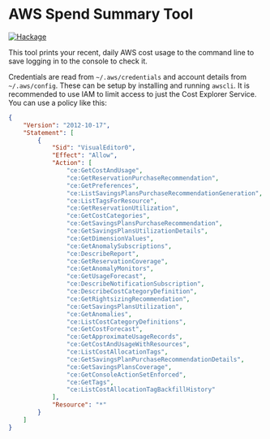 # AWS Spend Summary Tool

[![Hackage](https://img.shields.io/badge/hackage-awsspendsummary-brightgreen.svg)](http://hackage.haskell.org/package/awsspendsummary)

This tool prints your recent, daily AWS cost usage to the command line to save logging in to the console to check it.

Credentials are read from `~/.aws/credentials` and account details from 
`~/.aws/config`. These can be setup by installing and running `awscli`. It is recommended to use IAM to limit access to just the Cost Explorer Service. You can use a policy like this:

```json
{
    "Version": "2012-10-17",
    "Statement": [
        {
            "Sid": "VisualEditor0",
            "Effect": "Allow",
            "Action": [
                "ce:GetCostAndUsage",
                "ce:GetReservationPurchaseRecommendation",
                "ce:GetPreferences",
                "ce:ListSavingsPlansPurchaseRecommendationGeneration",
                "ce:ListTagsForResource",
                "ce:GetReservationUtilization",
                "ce:GetCostCategories",
                "ce:GetSavingsPlansPurchaseRecommendation",
                "ce:GetSavingsPlansUtilizationDetails",
                "ce:GetDimensionValues",
                "ce:GetAnomalySubscriptions",
                "ce:DescribeReport",
                "ce:GetReservationCoverage",
                "ce:GetAnomalyMonitors",
                "ce:GetUsageForecast",
                "ce:DescribeNotificationSubscription",
                "ce:DescribeCostCategoryDefinition",
                "ce:GetRightsizingRecommendation",
                "ce:GetSavingsPlansUtilization",
                "ce:GetAnomalies",
                "ce:ListCostCategoryDefinitions",
                "ce:GetCostForecast",
                "ce:GetApproximateUsageRecords",
                "ce:GetCostAndUsageWithResources",
                "ce:ListCostAllocationTags",
                "ce:GetSavingsPlanPurchaseRecommendationDetails",
                "ce:GetSavingsPlansCoverage",
                "ce:GetConsoleActionSetEnforced",
                "ce:GetTags",
                "ce:ListCostAllocationTagBackfillHistory"
            ],
            "Resource": "*"
        }
    ]
}
```
